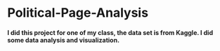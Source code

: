 # Political-Page-Analysis
#### I did this project for one of my class, the data set is from Kaggle. I did some data analysis and visualization.
